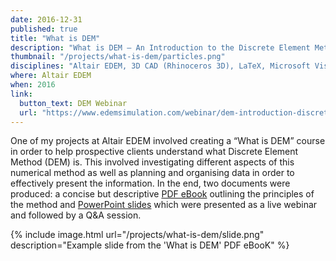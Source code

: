```yaml
---
date: 2016-12-31
published: true
title: "What is DEM"
description: "What is DEM – An Introduction to the Discrete Element Method"
thumbnail: "/projects/what-is-dem/particles.png"
disciplines: "Altair EDEM, 3D CAD (Rhinoceros 3D), LaTeX, Microsoft Visual Studio, DEM, Marketing, Effective presentation"
where: Altair EDEM
when: 2016
link:
  button_text: DEM Webinar
  url: "https://www.edemsimulation.com/webinar/dem-introduction-discrete-element-method/"
---
```


One of my projects at Altair EDEM involved creating a “What is DEM” course in order to help prospective clients understand what Discrete Element Method (DEM) is. This involved investigating different aspects of this numerical method as well as planning and organising data in order to effectively present the information. In the end, two documents were produced: a concise but descriptive [PDF eBook](https://www.edemsimulation.com/what-is-dem-ebook-download) outlining the principles of the method and [PowerPoint slides](https://www.edemsimulation.com/webinar/dem-introduction-discrete-element-method/) which were presented as a live webinar and followed by a Q&A session.

{% include image.html url="/projects/what-is-dem/slide.png" description="Example slide from the 'What is DEM' PDF eBooK" %}